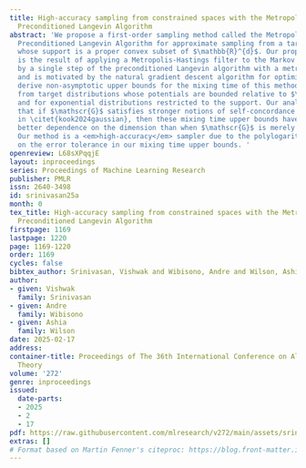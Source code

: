 ```yaml
---
title: High-accuracy sampling from constrained spaces with the Metropolis-adjusted
  Preconditioned Langevin Algorithm
abstract: 'We propose a first-order sampling method called the Metropolis-adjusted
  Preconditioned Langevin Algorithm for approximate sampling from a target distribution
  whose support is a proper convex subset of $\mathbb{R}^{d}$. Our proposed method
  is the result of applying a Metropolis-Hastings filter to the Markov chain formed
  by a single step of the preconditioned Langevin algorithm with a metric $\mathscr{G}$,
  and is motivated by the natural gradient descent algorithm for optimisation. We
  derive non-asymptotic upper bounds for the mixing time of this method for sampling
  from target distributions whose potentials are bounded relative to $\mathscr{G}$,
  and for exponential distributions restricted to the support. Our analysis suggests
  that if $\mathscr{G}$ satisfies stronger notions of self-concordance introduced
  in \citet{kook2024gaussian}, then these mixing time upper bounds have a strictly
  better dependence on the dimension than when $\mathscr{G}$ is merely self-concordant.
  Our method is a <em>high-accuracy</em> sampler due to the polylogarithmic dependence
  on the error tolerance in our mixing time upper bounds. '
openreview: L68sXPqqjE
layout: inproceedings
series: Proceedings of Machine Learning Research
publisher: PMLR
issn: 2640-3498
id: srinivasan25a
month: 0
tex_title: High-accuracy sampling from constrained spaces with the Metropolis-adjusted
  Preconditioned Langevin Algorithm
firstpage: 1169
lastpage: 1220
page: 1169-1220
order: 1169
cycles: false
bibtex_author: Srinivasan, Vishwak and Wibisono, Andre and Wilson, Ashia
author:
- given: Vishwak
  family: Srinivasan
- given: Andre
  family: Wibisono
- given: Ashia
  family: Wilson
date: 2025-02-17
address:
container-title: Proceedings of The 36th International Conference on Algorithmic Learning
  Theory
volume: '272'
genre: inproceedings
issued:
  date-parts:
  - 2025
  - 2
  - 17
pdf: https://raw.githubusercontent.com/mlresearch/v272/main/assets/srinivasan25a/srinivasan25a.pdf
extras: []
# Format based on Martin Fenner's citeproc: https://blog.front-matter.io/posts/citeproc-yaml-for-bibliographies/
---
```

